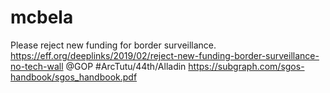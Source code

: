 # mcbela
Please reject new funding for border surveillance. https://eff.org/deeplinks/2019/02/reject-new-funding-border-surveillance-no-tech-wall @GOP #ArcTutu/44th/Alladin https://subgraph.com/sgos-handbook/sgos_handbook.pdf

